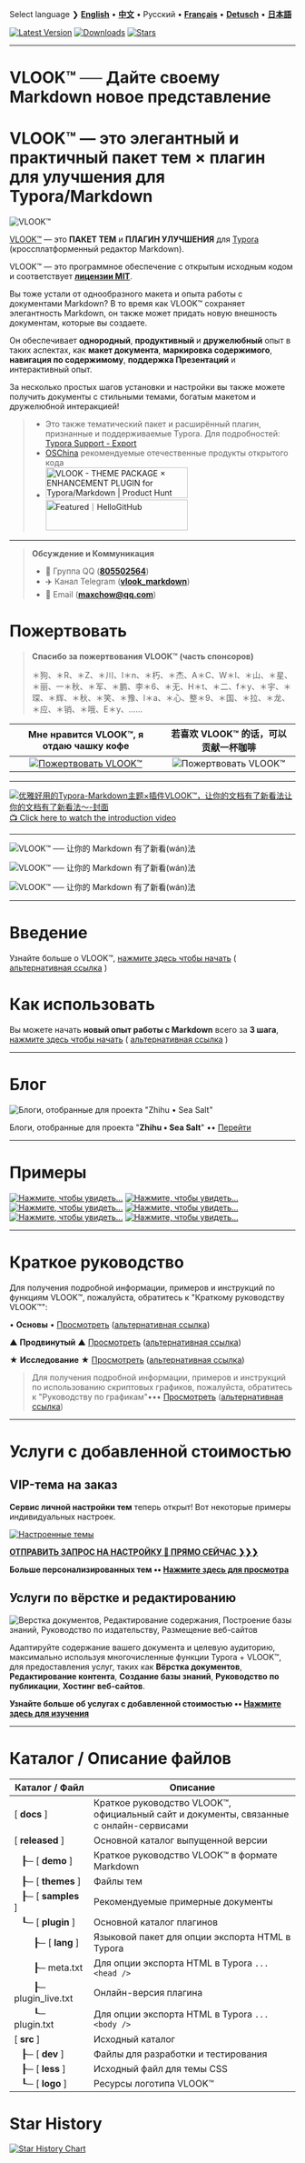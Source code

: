 Select language ❯ [**English**](README-en.md) • [**中文**](README.md)  • Русский • [**Français**](README-fr.md) • [**Detusch**](README-de.md) • [**日本語**](README-ja.md)



[![Latest Version](https://img.shields.io/github/v/release/MadMaxChow/VLOOK)](https://github.com/MadMaxChow/VLOOK/releases)  [![Downloads](https://img.shields.io/github/downloads/MadMaxChow/VLOOK/total)](https://github.com/MadMaxChow/VLOOK/releases)  [![Stars](https://img.shields.io/github/stars/MadMaxChow/VLOOK)](https://github.com/MadMaxChow/VLOOK/stargazers)

---

# VLOOK™ ── Дайте своему Markdown новое представление



# VLOOK™ — это элегантный и практичный пакет тем × плагин для улучшения для Typora/Markdown



![VLOOK™](https://vlook-doc.pages.dev/pic/vlook-mark-light.svg)



[VLOOK™](https://github.com/MadMaxChow/VLOOK) — это **ПАКЕТ ТЕМ** и **ПЛАГИН УЛУЧШЕНИЯ** для [Typora](https://www.typora.io) (кроссплатформенный редактор Markdown).

VLOOK™ — это программное обеспечение с открытым исходным кодом и соответствует **[лицензии MIT](#许可协议)**.



Вы тоже устали от однообразного макета и опыта работы с документами Markdown? В то время как VLOOK™ сохраняет элегантность Markdown, он также может придать новую внешность документам, которые вы создаете.

Он обеспечивает **однородный**, **продуктивный** и **дружелюбный** опыт в таких аспектах, как **макет документа**, **маркировка содержимого**, **навигация по содержимому**, **поддержка Презентаций** и интерактивный опыт.

За несколько простых шагов установки и настройки вы также можете получить документы с стильными темами, богатым макетом и дружелюбной интеракцией!



> - Это также тематический пакет и расширённый плагин, признанные и поддерживаемые Typora. Для подробностей: [Typora Support - Export](https://support.typora.io/Export/#example-export-using-vlook)
> - [OSChina](https://www.oschina.net/p/vlook) рекомендуемые отечественные продукты открытого кода
> - <a href="https://www.producthunt.com/posts/vlook?embed=true&utm_source=badge-featured&utm_medium=badge&utm_souce=badge-vlook" target="_blank"><img src="https://api.producthunt.com/widgets/embed-image/v1/featured.svg?post_id=948962&theme=neutral&t=1744083742474" alt="VLOOK - THEME&#0032;PACKAGE&#0032;&#0215;&#0032;ENHANCEMENT&#0032;PLUGIN&#0032;for&#0032;Typora&#0047;Markdown | Product Hunt" style="width: 250px; height: 54px;" width="250" height="54" /></a>  <a href="https://hellogithub.com/repository/aa6c612ca3de42a082b15053be4ce3c3" target="_blank"><img src="https://abroad.hellogithub.com/v1/widgets/recommend.svg?rid=aa6c612ca3de42a082b15053be4ce3c3&claim_uid=xCde1wfnch6ASLj&theme=neutral" alt="Featured｜HelloGitHub" style="width: 250px; height: 54px;" width="250" height="54" /></a>
>

---

> **Обсуждение и Коммуникация**
>
> - 💬 Группа QQ ([**805502564**](https://qm.qq.com/cgi-bin/qm/qr?k=oB8wpFG_4SEMf1CL9qVy-jMw0CMfSwff&jump_from=webapi&))
> - ✈️ Канал Telegram ([**vlook_markdown**](https://t.me/vlook_markdown "Присоединяйтесь к каналу Telegram")) 
> - 📨 Email (**maxchow@qq.com**)

# Пожертвовать

> **Спасибо за пожертвования VLOOK™ (часть спонсоров)**
>
> ＊狗、＊R、＊Z、＊川、l＊n、＊朽、＊杰、A＊C、W＊l、＊山、＊星、＊丽、一＊秋、＊军、＊鹏、李＊6、＊无、H＊t、＊二、f＊y、＊宇、＊琛、＊辉、＊秋、＊笑、＊豫、l＊a、＊心、整＊9、＊国、＊拉、＊龙、＊应、＊销、＊哦、E＊y、……

| **Мне нравится VLOOK™, я отдаю чашку кофе** |         **若喜欢 VLOOK™ 的话，可以贡献一杯咖啡**         |
| :----------------------------------------------------------: | :----------------------------------------------------------: |
| [![Пожертвовать VLOOK™](https://vlook-doc.pages.dev/pic/donate-paypal-light.png?darksrc=donate-paypal-dark.png&srcset=@2x&darksrcset=@2x#logo)](https://paypal.me/madmaxchow) | ![Пожертвовать VLOOK™](https://vlook-doc.pages.dev/pic/donate-wechat-light.png?darksrc=donate-wechat-dark.png&srcset=@2x&darksrcset=@2x#logo) |

---

[![优雅好用的Typora-Markdown主题×插件VLOOK™，让你的文档有了新看法让你的文档有了新看法～-封面](https://github.com/user-attachments/assets/08b0386e-bdaf-4aa4-a4dc-a04dd800ed11)<br>📺 Click here to watch the introduction video](https://www.bilibili.com/video/BV1miDpY5ERh/?vd_source=ecc3f6f8f7d9fbfaa5745863cf7d6250)

---

![VLOOK™ ── 让你的 Markdown 有了新看(wán)法](https://vlook-doc.pages.dev/pic/vlook-screenshot-b01.png)

![VLOOK™ ── 让你的 Markdown 有了新看(wán)法](https://vlook-doc.pages.dev/pic/vlook-screenshot-b02.png)

![VLOOK™ ── 让你的 Markdown 有了新看(wán)法](https://vlook-doc.pages.dev/pic/vlook-screenshot-b03.png)


---

# Введение

Узнайте больше о VLOOK™, [нажмите здесь чтобы начать](https://madmaxchow.github.io/VLOOK/index-en.html) ( [альтернативная ссылка](https://vlook-doc.pages.dev/index-en.html) )

# Как использовать

Вы можете начать **новый опыт работы с Markdown** всего за **3 шага**, [нажмите здесь чтобы начать](https://madmaxchow.github.io/VLOOK/index-en.html#how-to-use) ( [альтернативная ссылка](https://vlook-doc.pages.dev/index-en.html#how-to-use) )

---

# Блог

![Блоги, отобранные для проекта "Zhihu • Sea Salt"](https://vlook-doc.pages.dev/pic/3rd-haiyan.png#logo#border)

Блоги, отобранные для проекта "**Zhihu • Sea Salt**" •• [Перейти](https://www.zhihu.com/people/maxchow/posts)

---

# Примеры

[![Нажмите, чтобы увидеть...](https://vlook-doc.pages.dev/pic/sample-a-api_spec-en.png?srcset=@2x#card#border)](sample-a-api_spec.html?ws=off)    [![Нажмите, чтобы увидеть...](https://vlook-doc.pages.dev/pic/sample-a-to_do-en.png?srcset=@2x#card#border)](sample-a-to_do.html?ws=off)    [![Нажмите, чтобы увидеть...](https://vlook-doc.pages.dev/pic/sample-a-img_text-en.png?srcset=@2x#card#border)](sample-a-img_text.html?ws=off)    [![Нажмите, чтобы увидеть...](https://vlook-doc.pages.dev/pic/sample-a-board-en.png?srcset=@2x#card#border)](sample-a-routes.html?ws=off)    [![Нажмите, чтобы увидеть...](https://vlook-doc.pages.dev/pic/sample-a-quiz-en.png?srcset=@2x#card#border)](sample-a-board.html?ws=off)    [![Нажмите, чтобы увидеть...](https://vlook-doc.pages.dev/pic/sample-a-routes-en.png?srcset=@2x#card#border)](sample-a-quiz.html?ws=off)

---

# Краткое руководство

Для получения подробной информации, примеров и инструкций по функциям VLOOK™, пожалуйста, обратитесь к "Краткому руководству VLOOK™":

• **Основы** • [Просмотреть](https://madmaxchow.github.io/VLOOK/guide.html) ([альтернативная ссылка](https://vlook-doc.pages.dev/guide.html))

▲ **Продвинутый** ▲ [Просмотреть](https://madmaxchow.github.io/VLOOK/guide2.html) ([альтернативная ссылка](https://vlook-doc.pages.dev/guide2.html))

★ **Исследование** ★ [Просмотреть](https://madmaxchow.github.io/VLOOK/guide3.html) ([альтернативная ссылка](https://vlook-doc.pages.dev/guide3.html))

> Для получения подробной информации, примеров и инструкций по использованию скриптовых графиков, пожалуйста, обратитесь к "Руководству по графикам"••• [Просмотреть](https://madmaxchow.github.io/VLOOK/chart.html) ([альтернативная ссылка](https://vlook-doc.pages.dev/chart.html))

---

# Услуги с добавленной стоимостью

## VIP-тема на заказ

**Сервис личной настройки тем** теперь открыт! Вот некоторые примеры индивидуальных настроек.

[![Настроенные темы](https://vlook-doc.pages.dev/pic/vlook-theme-vip-demo.png)](https://madmaxchow.github.io/VLOOK/vip.html)



**[ОТПРАВИТЬ ЗАПРОС НА НАСТРОЙКУ 🎁 ПРЯМО СЕЙЧАС ❯❯❯](https://wj.qq.com/s2/14818521/bd33/)**

**Больше персонализированных тем •• [Нажмите здесь для просмотра](https://madmaxchow.github.io/VLOOK/vip.html)**

## Услуги по вёрстке и редактированию

![Верстка документов, Редактирование содержания, Построение базы знаний, Руководство по издательству, Размещение веб-сайтов](https://vlook-doc.pages.dev/pic/vlook-te-en@2x.png)

Адаптируйте содержание вашего документа и целевую аудиторию, максимально используя многочисленные функции Typora + VLOOK™, для предоставления услуг, таких как **Вёрстка документов**, **Редактирование контента**, **Создание базы знаний**, **Руководство по публикации**, **Хостинг веб-сайтов**.



**Узнайте больше об услугах с добавленной стоимостью •• [Нажмите здесь для изучения](https://madmaxchow.github.io/VLOOK/vip.html)**

---

# Каталог / Описание файлов

| Каталог / Файл | Описание              |
| ---------- | ---------------------------- |
| [ **docs** ] | Краткое руководство VLOOK™, официальный сайт и документы, связанные с онлайн-сервисами |
| [ **released** ] | Основной каталог выпущенной версии                        |
| &nbsp;&nbsp;&nbsp;┠─ [ **demo** ] | Краткое руководство VLOOK™ в формате Markdown |
| &nbsp;&nbsp;&nbsp;┠─ [ **themes** ] | Файлы тем                                           |
| &nbsp;&nbsp;&nbsp;┠─ [ **samples** ] | Рекомендуемые примерные документы |
| &nbsp;&nbsp;&nbsp;┖─ [ **plugin** ] | Основной каталог плагинов                                        |
| &nbsp;&nbsp;&nbsp;&nbsp;&nbsp;&nbsp;&nbsp;&nbsp;┠─ [ **lang** ] | Языковой пакет для опции экспорта HTML в Typora |
| &nbsp;&nbsp;&nbsp;&nbsp;&nbsp;&nbsp;&nbsp;&nbsp;┠─ meta.txt | Для опции экспорта HTML в Typora `... <head />` |
| &nbsp;&nbsp;&nbsp;&nbsp;&nbsp;&nbsp;&nbsp;&nbsp;┠─ plugin_live.txt | Онлайн-версия плагина                                    |
| &nbsp;&nbsp;&nbsp;&nbsp;&nbsp;&nbsp;&nbsp;&nbsp;┖─ plugin.txt | Для опции экспорта HTML в Typora `... <body />` |
| [ **src** ] | Исходный каталог                                             |
| &nbsp;&nbsp;&nbsp;┠─ [ **dev** ] | Файлы для разработки и тестирования                                       |
| &nbsp;&nbsp;&nbsp;┠─ [ **less** ] | Исходный файл для темы CSS                        |
| &nbsp;&nbsp;&nbsp;┖─ [ **logo** ] | Ресурсы логотипа VLOOK™ |

# Star History

[![Star History Chart](https://api.star-history.com/svg?repos=MadMaxChow/VLOOK&type=Date)](https://star-history.com/#MadMaxChow/VLOOK&Date)
